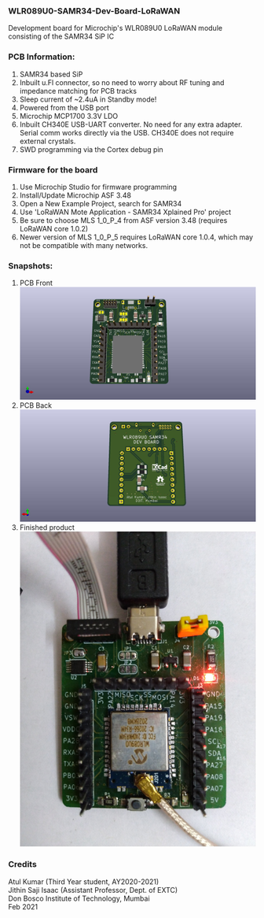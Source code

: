 ### WLR089U0-SAMR34-Dev-Board-LoRaWAN
Development board for Microchip's WLR089U0 LoRaWAN module consisting of the SAMR34 SiP IC 

### PCB Information:
1.  SAMR34 based SiP
2.  Inbuilt u.Fl connector, so no need to worry about RF tuning and impedance matching for PCB tracks
3.  Sleep current of ~2.4uA in Standby mode!
4.  Powered from the USB port
5.  Microchip MCP1700 3.3V LDO
6.  Inbuilt CH340E USB-UART converter. No need for any extra adapter. Serial comm works directly via the USB. CH340E does not require external crystals.
7.  SWD programming via the Cortex debug pin

### Firmware for the board
1.  Use Microchip Studio for firmware programming
2.  Install/Update Microchip ASF 3.48
3.  Open a New Example Project, search for SAMR34
4.  Use 'LoRaWAN Mote Application - SAMR34 Xplained Pro' project
5.  Be sure to choose MLS 1_0_P_4 from ASF version 3.48 (requires LoRaWAN core 1.0.2)
6.  Newer version of MLS 1_0_P_5 requires LoRaWAN core 1.0.4, which may not be compatible with many networks.

### Snapshots:
1. PCB Front
![Front PCB](./Pics/WLR089U0-DevBoardF.jpg)
2. PCB Back
![Back PCB](./Pics/WLR089U0-DevBoardB.jpg)
3. Finished product 
![Product](./Pics/IMG_20210307_152251.jpg)

### Credits
Atul Kumar  (Third Year student, AY2020-2021)  
Jithin Saji Isaac (Assistant Professor, Dept. of EXTC)  
Don Bosco Institute of Technology, Mumbai  
Feb 2021
